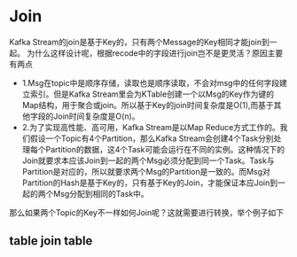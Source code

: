 # Join
Kafka Stream的join是基于Key的，只有两个Message的Key相同才能join到一起。
为什么这样设计呢，根据recode中的字段进行join岂不是更灵活？原因主要有两点
- 1.Msg在topic中是顺序存储，读取也是顺序读取，不会对msg中的任何字段建立索引。但是Kafka Stream里会为KTable创建一个以Msg的Key作为键的Map结构，用于聚合或join。所以基于Key的join时间复杂度是O(1),而基于其他字段的Join时间复杂度是O(n)。
- 2.为了实现高性能、高可用，Kafka Stream是以Map Reduce方式工作的。我们假设一个Topic有4个Partition，那么Kafka Stream会创建4个Task分别处理每个Partition的数据，这4个Task可能会运行在不同的实例。这种情况下的Join就要求本应该Join到一起的两个Msg必须分配到同一个Task。Task与Partition是对应的，所以就要求两个Msg的Partition是一致的。而Msg对Partition的Hash是基于Key的，只有基于Key的Join，才能保证本应Join到一起的两个Msg分配到相同的Task中。

那么如果两个Topic的Key不一样如何Join呢？这就需要进行转换，举个例子如下

## table join table
